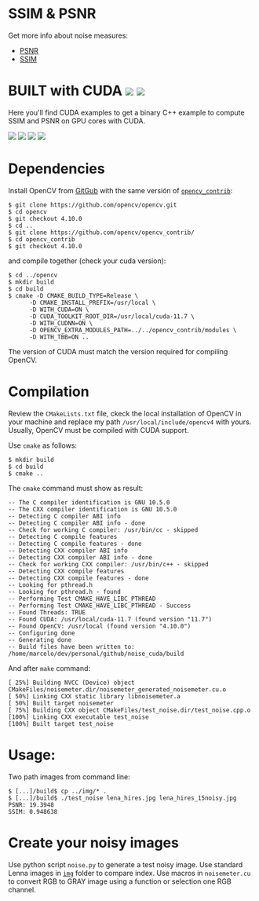 # SSIM & PSNR
Get more info about noise measures:
- [PSNR](https://en.wikipedia.org/wiki/PSNR)
- [SSIM](https://en.wikipedia.org/wiki/SSIM)

# BUILT with CUDA <img src="https://img.shields.io/badge/Ubuntu 20.4-dev_env-yellow"> <img src="https://img.shields.io/badge/Mint_21.1-passed-brown">
Here you'll find CUDA examples to get a binary C++ example to compute SSIM and PSNR on GPU cores with CUDA.

<img src="https://img.shields.io/badge/cuda_12.1-dev_env-yellow">
<img src="https://img.shields.io/badge/OpenCV_4.7.0-dev_env-yellow">

<img src="https://img.shields.io/badge/cuda_11.7-tested-brown">
<img src="https://img.shields.io/badge/OpenCV_4.10.0-tested-brown">


# Dependencies
Install OpenCV from [GitGub](https://github.com/opencv/opencv.git) with the same versión of [```opencv_contrib```](https://github.com/opencv/opencv_contrib/):

```
$ git clone https://github.com/opencv/opencv.git
$ cd opencv
$ git checkout 4.10.0
$ cd ..
$ git clone https://github.com/opencv/opencv_contrib/
$ cd opencv_contrib
$ git checkout 4.10.0
```
and compile together (check your cuda version):
```
$ cd ../opencv
$ mkdir build
$ cd build
$ cmake -D CMAKE_BUILD_TYPE=Release \
      -D CMAKE_INSTALL_PREFIX=/usr/local \
      -D WITH_CUDA=ON \
      -D CUDA_TOOLKIT_ROOT_DIR=/usr/local/cuda-11.7 \
      -D WITH_CUDNN=ON \
      -D OPENCV_EXTRA_MODULES_PATH=../../opencv_contrib/modules \
      -D WITH_TBB=ON ..
```
The version of CUDA must match the version required for compiling OpenCV.

# Compilation
Review the ```CMakeLists.txt``` file, ckeck the local installation of OpenCV in your machine and replace my path ```/usr/local/include/opencv4``` with yours. Usually, OpenCV must be compiled with CUDA support.

Use ```cmake``` as follows:
```
$ mkdir build
$ cd build
$ cmake ..
```
The ```cmake``` command must show as result:
```
-- The C compiler identification is GNU 10.5.0
-- The CXX compiler identification is GNU 10.5.0
-- Detecting C compiler ABI info
-- Detecting C compiler ABI info - done
-- Check for working C compiler: /usr/bin/cc - skipped
-- Detecting C compile features
-- Detecting C compile features - done
-- Detecting CXX compiler ABI info
-- Detecting CXX compiler ABI info - done
-- Check for working CXX compiler: /usr/bin/c++ - skipped
-- Detecting CXX compile features
-- Detecting CXX compile features - done
-- Looking for pthread.h
-- Looking for pthread.h - found
-- Performing Test CMAKE_HAVE_LIBC_PTHREAD
-- Performing Test CMAKE_HAVE_LIBC_PTHREAD - Success
-- Found Threads: TRUE  
-- Found CUDA: /usr/local/cuda-11.7 (found version "11.7") 
-- Found OpenCV: /usr/local (found version "4.10.0") 
-- Configuring done
-- Generating done
-- Build files have been written to: /home/marcelo/dev/personal/github/noise_cuda/build

```
And after ```make``` command:

```
[ 25%] Building NVCC (Device) object CMakeFiles/noisemeter.dir/noisemeter_generated_noisemeter.cu.o
[ 50%] Linking CXX static library libnoisemeter.a
[ 50%] Built target noisemeter
[ 75%] Building CXX object CMakeFiles/test_noise.dir/test_noise.cpp.o
[100%] Linking CXX executable test_noise
[100%] Built target test_noise

```

# Usage:
Two path images from command line:
```
$ [...]/build$ cp ../img/* .
$ [...]/build$ ./test_noise lena_hires.jpg lena_hires_15noisy.jpg
PSNR: 19.3948
SSIM: 0.948638
```
# Create your noisy images
Use python script ```noise.py``` to generate a test noisy image.
Use standard Lenna images in [```img```](img/lena_hires.jpg) folder to compare index.
Use macros in ```noisemeter.cu``` to convert RGB to GRAY image using a function or selection one RGB channel.


